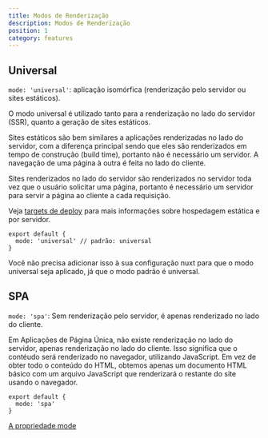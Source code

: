 ```yaml
---
title: Modos de Renderização
description: Modos de Renderização
position: 1
category: features
---
```


## Universal

`mode: 'universal'`: aplicação isomórfica (renderização pelo servidor ou sites estáticos).

O modo universal é utilizado tanto para a renderização no lado do servidor (SSR), quanto a geração de sites estáticos.

Sites estáticos são bem similares a aplicações renderizadas no lado do servidor, com a diferença principal sendo que eles são renderizados em tempo de construção (build time), portanto não é necessário um servidor. A navegação de uma página à outra é feita no lado do cliente.

Sites renderizados no lado do servidor são renderizados no servidor toda vez que o usuário solicitar uma página, portanto é necessário um servidor para servir a página ao cliente a cada requisição.

Veja [targets de deploy](/guides/features/deployment-targets) para mais informações sobre hospedagem estática e por servidor.

```js{}[nuxt.config.js]
export default {
  mode: 'universal' // padrão: universal
}
```

<base-alert type="info">
Você não precisa adicionar isso à sua configuração nuxt para que o modo universal seja aplicado, já que o modo padrão é universal.
</base-alert>

## SPA

`mode: 'spa'`: Sem renderização pelo servidor, é apenas renderizado no lado do cliente.

Em Aplicações de Página Única, não existe renderização no lado do servidor, apenas renderização no lado do cliente. Isso significa que o contéudo será renderizado no navegador, utilizando JavaScript. Em vez de obter todo o conteúdo do HTML, obtemos apenas um documento HTML básico com um arquivo JavaScript que renderizará o restante do site usando o navegador.

```js{}[nuxt.config.js]
export default {
  mode: 'spa'
}
```

<base-alert type="next">

[A propriedade mode](/guides/configuration-glossary/configuration-mode)

</base-alert>
